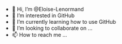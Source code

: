 - 👋 Hi, I’m @Eloise-Lenormand
- 👀 I’m interested in GitHub
- 🌱 I’m currently learning how to use GitHub
- 💞️ I’m looking to collaborate on ...
- 📫 How to reach me ...

<!---
Eloise-Lenormand/Eloise-Lenormand is a ✨ special ✨ repository because its `README.md` (this file) appears on your GitHub profile.
You can click the Preview link to take a look at your changes.
--->
